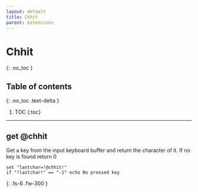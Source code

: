 ```yaml
---
layout: default
title: Chhit
parent: Extensions
---
```


# Chhit
{: .no_toc }

## Table of contents
{: .no_toc .text-delta }

1. TOC
{:toc}

---

## get @chhit
Get a key from the input keyboard buffer and return the character of it.
If no key is found return 0

```batch
set "lastchar=!@chhit!"
if "!lastchar!" == "-1" echo No pressed key
```

{: .fs-6 .fw-300 }
